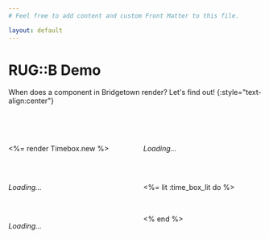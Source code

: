 ```yaml
---
# Feel free to add content and custom Front Matter to this file.

layout: default
---
```


# RUG::B Demo

When does a component in Bridgetown render? Let's find out!
{:style="text-align:center"}

<section style="margin-block-start: 4rem; display: grid; grid-template-columns: 1fr 1fr; gap: 2rem">

  <%= render Timebox.new %>

  <turbo-frame id="timeboxed" src="/timebox/">
    <p><em>Loading…</em></p>
  </turbo-frame>

  <time-box-lit>
    <p slot="loading"><em>Loading…</em></p>
  </time-box-lit>

  <%= lit :time_box_lit do %>
    <p slot="loading"><em>Loading…</em></p>
  <% end %>
</section>
